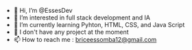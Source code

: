 - 👋 Hi, I’m @EssesDev
- 👀 I’m interested in full stack development and IA
- 🌱 I’m currently learning Pyhton, HTML, CSS, and Java Script
- 💞️ I don't have any project at the moment
- 📫 How to reach me : briceessomba12@gmail.com

<!---
EssesDev/EssesDev is a ✨ special ✨ repository because its `README.md` (this file) appears on your GitHub profile.
You can click the Preview link to take a look at your changes.
--->
